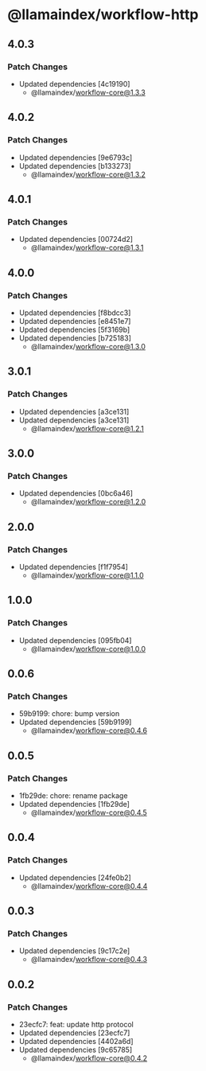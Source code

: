 # @llamaindex/workflow-http

## 4.0.3

### Patch Changes

- Updated dependencies [4c19190]
  - @llamaindex/workflow-core@1.3.3

## 4.0.2

### Patch Changes

- Updated dependencies [9e6793c]
- Updated dependencies [b133273]
  - @llamaindex/workflow-core@1.3.2

## 4.0.1

### Patch Changes

- Updated dependencies [00724d2]
  - @llamaindex/workflow-core@1.3.1

## 4.0.0

### Patch Changes

- Updated dependencies [f8bdcc3]
- Updated dependencies [e8451e7]
- Updated dependencies [5f3169b]
- Updated dependencies [b725183]
  - @llamaindex/workflow-core@1.3.0

## 3.0.1

### Patch Changes

- Updated dependencies [a3ce131]
- Updated dependencies [a3ce131]
  - @llamaindex/workflow-core@1.2.1

## 3.0.0

### Patch Changes

- Updated dependencies [0bc6a46]
  - @llamaindex/workflow-core@1.2.0

## 2.0.0

### Patch Changes

- Updated dependencies [f1f7954]
  - @llamaindex/workflow-core@1.1.0

## 1.0.0

### Patch Changes

- Updated dependencies [095fb04]
  - @llamaindex/workflow-core@1.0.0

## 0.0.6

### Patch Changes

- 59b9199: chore: bump version
- Updated dependencies [59b9199]
  - @llamaindex/workflow-core@0.4.6

## 0.0.5

### Patch Changes

- 1fb29de: chore: rename package
- Updated dependencies [1fb29de]
  - @llamaindex/workflow-core@0.4.5

## 0.0.4

### Patch Changes

- Updated dependencies [24fe0b2]
  - @llamaindex/workflow-core@0.4.4

## 0.0.3

### Patch Changes

- Updated dependencies [9c17c2e]
  - @llamaindex/workflow-core@0.4.3

## 0.0.2

### Patch Changes

- 23ecfc7: feat: update http protocol
- Updated dependencies [23ecfc7]
- Updated dependencies [4402a6d]
- Updated dependencies [9c65785]
  - @llamaindex/workflow-core@0.4.2
